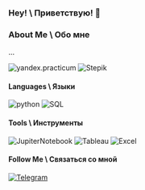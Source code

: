 ### Hey! \ Приветствую! 👋

<!---
AlexSidelnikov/AlexSidelnikov is a ✨ special ✨ repository because its `README.md` (this file) appears on your GitHub profile.
You can click the Preview link to take a look at your changes.
--->
### About Me \ Обо мне
...

![yandex.practicum](https://img.shields.io/badge/-yandex.practicum-000000?style=for-the-badge&logo=yandex.practicum)
![Stepik](https://img.shields.io/badge/-stepik-000000?style=for-the-badge&logo=stepik)

#### Languages \ Языки

![python](https://img.shields.io/badge/-Python-f1faee?style=for-the-badge&logo=python)
![SQL](https://img.shields.io/badge/-SQL-f1faee?style=for-the-badge&logo=SQL)

#### Tools \ Инструменты

![JupiterNotebook](https://img.shields.io/badge/-Jupyter-f1faee?style=for-the-badge&logo=jupyter)
![Tableau](https://img.shields.io/badge/-Tableau-f1faee?style=for-the-badge&logo=tableau)
![Excel](https://img.shields.io/badge/-Excel-2b9348?style=for-the-badge&logo=Excel)

#### Follow Me \ Связаться со мной

[![Telegram](https://img.shields.io/badge/-Telegram-f1faee?style=for-the-badge&logo=Telegram)](https://t.me/c_zhp)
